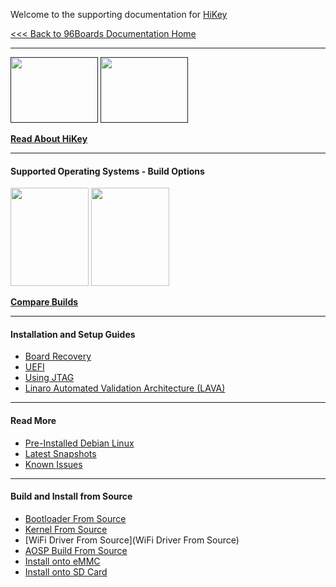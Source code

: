 Welcome to the supporting documentation for [HiKey](https://www.96boards.org/products/ce/hikey/)

[<<< Back to 96Boards Documentation Home](https://github.com/96boards/documentation/wiki)

***

[<img src="http://i.imgur.com/0e7lsoO.png" data-canonical-src="http://i.imgur.com/0e7lsoO.png" width="140" height="105" />]()
[<img src="http://i.imgur.com/dGuIBpa.png" data-canonical-src="http://i.imgur.com/dGuIBpa.png" width="140" height="105" />]()

[**Read About HiKey**](https://github.com/96boards/documentation/wiki/About-HiKey)

***

#### Supported Operating Systems - Build Options
[<img src="http://i.imgur.com/jl4GG0d.png" data-canonical-src="http://i.imgur.com/jl4GG0d.png" width="125" height="157" />](https://github.com/96boards/documentation/wiki/HiKey-Crossroads)
[<img src="http://i.imgur.com/7rrS2JR.png" data-canonical-src="http://i.imgur.com/7rrS2JR.png" width="125" height="157" />](https://github.com/96boards/documentation/wiki/HiKey-Crossroads)

[**Compare Builds**](https://github.com/96boards/documentation/wiki/Compare-96Boards-Builds)

***

#### Installation and Setup Guides

- [Board Recovery](https://github.com/96boards/documentation/wiki/HiKey-Board-Recovery)
- [UEFI](https://github.com/96boards/documentation/wiki/HiKeyUEFI)
- [Using JTAG](https://github.com/96boards/documentation/wiki/JTAG-on-HiKey)
- [Linaro Automated Validation Architecture (LAVA)](https://github.com/96boards/documentation/wiki/HiKeyLAVA)

***

#### Read More

- [Pre-Installed Debian Linux](https://github.com/96boards/documentation/wiki/HiKeyGettingStarted#2-pre-installed-debian-linux)
- [Latest Snapshots](https://github.com/96boards/documentation/wiki/LatestSnapshots)
- [Known Issues](https://github.com/96boards/documentation/wiki/HiKeyGettingStarted#7-known-issues)

***

#### Build and Install from Source

- [Bootloader From Source](https://github.com/96boards/documentation/wiki/HiKeyGettingStarted#bootloader-from-source)
- [Kernel From Source](https://github.com/96boards/documentation/wiki/HiKeyGettingStarted#kernel-from-source)
- [WiFi Driver From Source](WiFi Driver From Source)
- [AOSP Build From Source](https://github.com/96boards/documentation/wiki/HiKeyGettingStarted#aosp-build-from-source)
- [Install onto eMMC](https://github.com/96boards/documentation/wiki/HiKeyGettingStarted#install-onto-emmc)
- [Install onto SD Card](https://github.com/96boards/documentation/wiki/HiKeyGettingStarted#install-onto-sd-card)